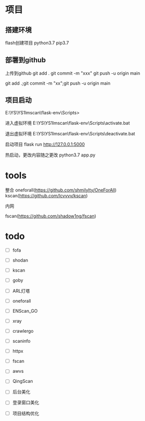 
# 项目


## 搭建环境
flash创建项目
python3.7
pip3.7


## 部署到github
上传到github
git add .
git commit -m "xxx"
git push -u origin main

git add .;git commit -m "xx";git push -u origin main




## 项目启动

E:\YS\YS1lmscan\flask-env\Scripts>

进入虚拟环境
E:\YS\YS1lmscan\flask-env\Scripts\activate.bat


退出虚拟环境
E:\YS\YS1lmscan\flask-env\Scripts\deactivate.bat



启动项目
flask run
http://127.0.0.1:5000


热启动，更改内容随之更改
python3.7 app.py



# tools

整合
oneforall(https://github.com/shmilylty/OneForAll)
kscan(https://github.com/lcvvvv/kscan)


内网

fscan(https://github.com/shadow1ng/fscan)





# todo

- [ ] fofa
- [ ] shodan
- [ ] kscan
- [ ] goby
- [ ] ARL灯塔
- [ ] oneforall
- [ ] ENScan_GO
- [ ] xray
- [ ] crawlergo
- [ ] scaninfo
- [ ] httpx
- [ ] fscan
- [ ] awvs
- [ ] QingScan
- [ ] 后台美化
- [ ] 登录窗口美化
- [ ] 项目结构优化

